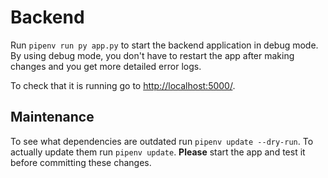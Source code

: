 # Backend

Run `pipenv run py app.py` to start the backend application in debug mode. By using debug mode, you don't have to restart the app after making changes and you get more detailed error logs.

To check that it is running go to [http://localhost:5000/]().

## Maintenance

To see what dependencies are outdated run `pipenv update --dry-run`. To actually update them run `pipenv update`. **Please** start the app and test it before committing these changes.
